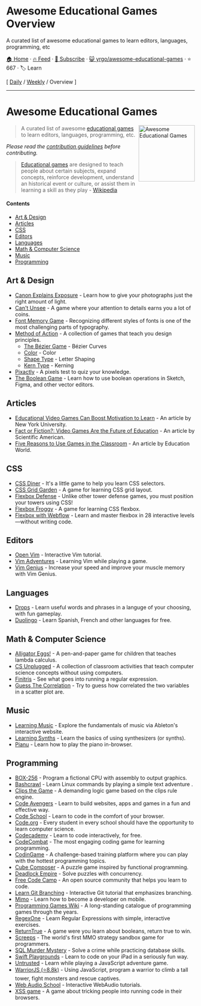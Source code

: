 # Awesome Educational Games Overview

A curated list of awesome educational games to learn editors, languages, programming, etc

[🏠 Home](/README.md) · [🔥 Feed](https://www.trackawesomelist.com/yrgo/awesome-educational-games/rss.xml) · [📮 Subscribe](https://trackawesomelist.us17.list-manage.com/subscribe?u=d2f0117aa829c83a63ec63c2f&id=36a103854c) · [😺 yrgo/awesome-educational-games](https://github.com/yrgo/awesome-educational-games) · ⭐ 667 · 🏷️ Learn

[ [Daily](/content/yrgo/awesome-educational-games/README.md) / [Weekly](/content/yrgo/awesome-educational-games/week/README.md) / Overview ]

---

# Awesome Educational Games

[<img src="https://cloud.githubusercontent.com/assets/499192/18659925/ed7e6262-7f0d-11e6-8e8e-b53b87158210.png" align="right" alt="Awesome Educational Games" width="150">](https://en.m.wikipedia.org/wiki/Educational_game)

> A curated list of awesome [educational games](https://en.m.wikipedia.org/wiki/Educational_game) to learn editors, languages, programming, etc.

*Please read the [contribution guidelines](https://github.com/yrgo/awesome-educational-games/blob/master/README.md/CONTRIBUTING.md) before contributing.*

> [Educational games](https://en.m.wikipedia.org/wiki/Educational_game) are designed to teach people about certain subjects, expand concepts, reinforce development, understand an historical event or culture, or assist them in learning a skill as they play - [Wikipedia](https://en.m.wikipedia.org/wiki/Educational_game)

#### Contents

*   [Art & Design](#art--design)
*   [Articles](#articles)
*   [CSS](#css)
*   [Editors](#editors)
*   [Languages](#languages)
*   [Math & Computer Science](#math--computer-science)
*   [Music](#music)
*   [Programming](#programming)

## Art & Design

*   [Canon Explains Exposure](http://www.canonoutsideofauto.ca/) - Learn how to give your photographs just the right amount of light.
*   [Can't Unsee](https://cantunsee.space/) - A game where your attention to details earns you a lot of coins.
*   [Font Memory Game](https://betterwebtype.com/font-memory-game) - Recognizing different styles of fonts is one of the most challenging parts of typography.
*   [Method of Action](https://method.ac/) - A collection of games that teach you design principles.
    *   [The Bézier Game](https://bezier.method.ac/) - Bézier Curves
    *   [Color](https://color.method.ac/) - Color
    *   [Shape Type](https://shape.method.ac/) - Letter Shaping
    *   [Kern Type](https://type.method.ac/) - Kerning
*   [Pixactly](http://pixact.ly/) - A pixels test to quiz your knowledge.
*   [The Boolean Game](https://boolean.method.ac/) - Learn how to use boolean operations in Sketch, Figma, and other vector editors.

## Articles

*   [Educational Video Games Can Boost Motivation to Learn](https://www.nyu.edu/about/news-publications/news/2013/november/educational-video-games-can-boost-motivation-to-learn-nyu-cuny-study-shows-.html) - An article by New York University.
*   [Fact or Fiction?: Video Games Are the Future of Education](https://www.nyu.edu/about/news-publications/news/2013/november/educational-video-games-can-boost-motivation-to-learn-nyu-cuny-study-shows-.html) - An article by Scientific American.
*   [Five Reasons to Use Games in the Classroom](https://www.educationworld.com/a_curr/reasons-to-play-games-in-the-classroom.shtml) - An article by Education World.

## CSS

*   [CSS Diner](https://flukeout.github.io/) - It's a little game to help you learn CSS selectors.
*   [CSS Grid Garden](http://cssgridgarden.com/) - A game for learning CSS grid layout.
*   [Flexbox Defense](http://www.flexboxdefense.com/) - Unlike other tower defense games, you must position your towers using CSS!
*   [Flexbox Froggy](http://flexboxfroggy.com/) - A game for learning CSS flexbox.
*   [Flexbox with Webflow](https://www.flexboxgame.com/) - Learn and master flexbox in 28 interactive levels—without writing code.

## Editors

*   [Open Vim](https://www.openvim.com/) - Interactive Vim tutorial.
*   [Vim Adventures](https://vim-adventures.com/) - Learning Vim while playing a game.
*   [Vim Genius](http://vimgenius.com/) - Increase your speed and improve your muscle memory with Vim Genius.

## Languages

*   [Drops](https://languagedrops.com/) - Learn useful words and phrases in a languge of your choosing, with fun gameplay.
*   [Duolingo](https://www.duolingo.com/) - Learn Spanish, French and other languages for free.

## Math & Computer Science

*   [Alligator Eggs!](http://worrydream.com/#!/AlligatorEggs) - A pen-and-paper game for children that teaches lambda calculus.
*   [CS Unplugged](https://csunplugged.org/en/) - A collection of classroom activities that teach computer science concepts without using computers.
*   [Finitris](http://www.postcrashgames.com/finitris/) - See what goes into running a regular expression.
*   [Guess The Correlation](http://guessthecorrelation.com/) - Try to guess how correlated the two variables in a scatter plot are.

## Music

*   [Learning Music](https://learningmusic.ableton.com) - Explore the fundamentals of music via Ableton's interactive website.
*   [Learning Synths](https://learningsynths.ableton.com/) - Learn the basics of using synthesizers (or synths).
*   [Pianu](https://pianu.com) - Learn how to play the piano in-browser.

## Programming

*   [BOX-256](http://box-256.com/) - Program a fictional CPU with assembly to output graphics.
*   [Bashcrawl](https://gitlab.com/slackermedia/bashcrawl) - Learn Linux commands by playing a simple text adventure .
*   [Clips the Game](https://md5crypt.github.io/clipsgame/) - A demanding logic game based on the clips rule engine.
*   [Code Avengers](https://www.codeavengers.com/) - Learn to build websites, apps and games in a fun and effective way.
*   [Code School](https://www.pluralsight.com/codeschool) - Learn to code in the comfort of your browser.
*   [Code.org](https://code.org/) - Every student in every school should have the opportunity to learn computer science.
*   [Codecademy](https://www.codecademy.com/) - Learn to code interactively, for free.
*   [CodeCombat](https://codecombat.com/) - The most engaging coding game for learning programming.
*   [CodinGame](https://www.codingame.com/start) - A challenge-based training platform where you can play with the hottest programming topics.
*   [Cube Composer](https://david-peter.de/cube-composer/) - A puzzle game inspired by functional programming.
*   [Deadlock Empire](https://deadlockempire.github.io/) - Solve puzzles with concurrency.
*   [Free Code Camp](https://www.freecodecamp.org/) - An open source community that helps you learn to code.
*   [Learn Git Branching](https://learngitbranching.js.org/) - Interactive Git tutorial that emphasizes branching.
*   [Mimo](https://getmimo.com/) - Learn how to become a developer on mobile.
*   [Programming Games Wiki](http://programminggames.org/) - A long-standing catalogue of programming games through the years.
*   [RegexOne](https://regexone.com/lesson/introduction_abcs) - Learn Regular Expressions with simple, interactive exercises.
*   [ReturnTrue](https://alf.nu/ReturnTrue) - A game were you learn about booleans, return true to win.
*   [Screeps](https://screeps.com/) - The world's first MMO strategy sandbox game for programmers.
*   [SQL Murder Mystery](https://mystery.knightlab.com/) - Solve a crime while practicing database skills.
*   [Swift Playgrounds](https://www.apple.com/swift/playgrounds/) - Learn to code on your iPad in a seriously fun way.
*   [Untrusted](https://alexnisnevich.github.io/untrusted/) - Learn while playing a JavaScript adventure game.
*   [WarriorJS (⭐8.8k)](https://github.com/olistic/warriorjs) - Using JavaScript, program a warrior to climb a tall tower, fight monsters and rescue captives.
*   [Web Audio School](https://mmckegg.github.io/web-audio-school/) - Interactive WebAudio tutorials.
*   [XSS game](https://xss-game.appspot.com) - A game about tricking people into running code in their browsers.

